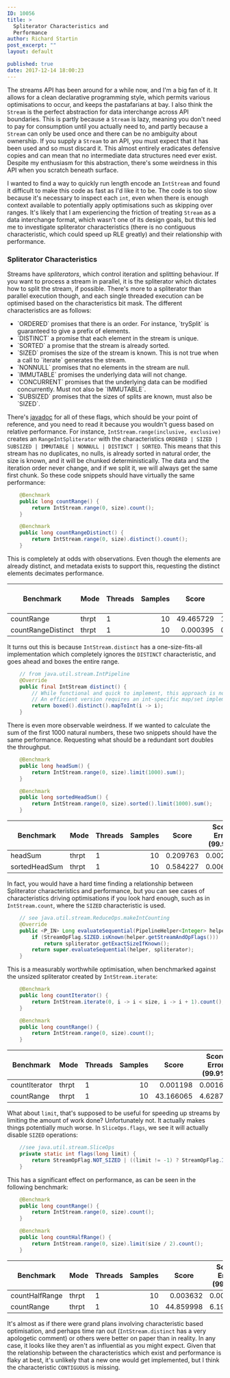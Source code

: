 ```yaml
---
ID: 10056
title: >
  Spliterator Characteristics and
  Performance
author: Richard Startin
post_excerpt: ""
layout: default

published: true
date: 2017-12-14 18:00:23
---
```

The streams API has been around for a while now, and I'm a big fan of it. It allows for a clean declarative programming style, which permits various optimisations to occur, and keeps the pastafarians at bay. I also think the `Stream` is the perfect abstraction for data interchange across API boundaries. This is partly because a `Stream` is lazy, meaning you don't need to pay for consumption until you actually need to, and partly because a `Stream` can only be used once and there can be no ambiguity about ownership. If you supply a `Stream` to an API, you must expect that it has been used and so must discard it. This almost entirely eradicates defensive copies and can mean that no intermediate data structures need ever exist. Despite my enthusiasm for this abstraction, there's some weirdness in this API when you scratch beneath surface.

I wanted to find a way to quickly run length encode an `IntStream` and found it difficult to make this code as fast as I'd like it to be. The code is too slow because it's necessary to inspect each `int`, even when there is enough context available to potentially apply optimisations such as skipping over ranges. It's likely that I am experiencing the friction of treating `Stream` as a data interchange format, which wasn't one of its design goals, but this led me to investigate spliterator characteristics (there is no contiguous characteristic, which could speed up RLE greatly) and their relationship with performance.

<h3>Spliterator Characteristics</h3>

Streams have <em>spliterators</em>, which control iteration and splitting behaviour. If you want to process a stream in parallel, it is the spliterator which dictates how to split the stream, if possible. There's more to a spliterator than parallel execution though, and each single threaded execution can be optimised based on the characteristics bit mask. The different characteristics are as follows:
<ul>
	<li>`ORDERED` promises that there is an order. For instance, `trySplit` is guaranteed to give a prefix of elements.</li>
        <li>`DISTINCT` a promise that each element in the stream is unique.</li>
        <li>`SORTED` a promise that the stream is already sorted.</li>
        <li>`SIZED` promises the size of the stream is known. This is not true when a call to `iterate` generates the stream.</li>
        <li>`NONNULL` promises that no elements in the stream are null.</li>
        <li>`IMMUTABLE` promises the underlying data will not change.</li>
        <li>`CONCURRENT` promises that the underlying data can be modified concurrently. Must not also be `IMMUTABLE`.</li>
        <li>`SUBSIZED` promises that the sizes of splits are known, must also be `SIZED`.</li>
</ul>

There's <a href="https://docs.oracle.com/javase/9/docs/api/java/util/Spliterator.html" rel="noopener" target="_blank">javadoc</a> for all of these flags, which should be your point of reference, and you need to read it because you wouldn't guess based on relative performance. For instance, `IntStream.range(inclusive, exclusive)` creates an `RangeIntSpliterator` with the characteristics `ORDERED | SIZED | SUBSIZED | IMMUTABLE | NONNULL | DISTINCT | SORTED`. This means that this stream has no duplicates, no nulls, is already sorted in natural order, the size is known, and it will be chunked deterministically. The data and the iteration order never change, and if we split it, we will always get the same  first chunk. So these code snippets should have virtually the same performance:

```java
    @Benchmark
    public long countRange() {
        return IntStream.range(0, size).count();
    }

    @Benchmark
    public long countRangeDistinct() {
        return IntStream.range(0, size).distinct().count();
    }
```

This is completely at odds with observations. Even though the elements are already distinct, and metadata exists to support this, requesting the distinct elements decimates performance.

<div class="table-holder">
<table class="table table-bordered table-hover table-condensed">
<thead><tr><th>Benchmark</th>
<th>Mode</th>
<th>Threads</th>
<th>Samples</th>
<th>Score</th>
<th>Score Error (99.9%)</th>
<th>Unit</th>
<th>Param: size</th>
</tr></thead>
<tbody><tr>
<td>countRange</td>
<td>thrpt</td>
<td>1</td>
<td align="right">10</td>
<td align="right">49.465729</td>
<td align="right">1.804123</td>
<td>ops/us</td>
<td align="right">262144</td>
</tr>
<tr>
<td>countRangeDistinct</td>
<td>thrpt</td>
<td>1</td>
<td align="right">10</td>
<td align="right">0.000395</td>
<td align="right">0.000002</td>
<td>ops/us</td>
<td align="right">262144</td>
</tr>
</tbody></table>
</div>

It turns out this is because `IntStream.distinct` has a one-size-fits-all implementation which completely ignores the `DISTINCT` characteristic, and goes ahead and boxes the entire range.

```java
    // from java.util.stream.IntPipeline
    @Override
    public final IntStream distinct() {
        // While functional and quick to implement, this approach is not very efficient.
        // An efficient version requires an int-specific map/set implementation.
        return boxed().distinct().mapToInt(i -> i);
    }
```

There is even more observable weirdness. If we wanted to calculate the sum of the first 1000 natural numbers, these two snippets should have the same performance. Requesting what should be a redundant sort doubles the throughput.

```java
    @Benchmark 
    public long headSum() {
        return IntStream.range(0, size).limit(1000).sum();
    }

    @Benchmark
    public long sortedHeadSum() {
        return IntStream.range(0, size).sorted().limit(1000).sum();
    }
```

<div class="table-holder">
<table class="table table-bordered table-hover table-condensed">
<thead><tr><th>Benchmark</th>
<th>Mode</th>
<th>Threads</th>
<th>Samples</th>
<th>Score</th>
<th>Score Error (99.9%)</th>
<th>Unit</th>
<th>Param: size</th>
</tr></thead>
<tbody><tr>
<td>headSum</td>
<td>thrpt</td>
<td>1</td>
<td align="right">10</td>
<td align="right">0.209763</td>
<td align="right">0.002478</td>
<td>ops/us</td>
<td align="right">262144</td>
</tr>
<tr>
<td>sortedHeadSum</td>
<td>thrpt</td>
<td>1</td>
<td align="right">10</td>
<td align="right">0.584227</td>
<td align="right">0.006004</td>
<td>ops/us</td>
<td align="right">262144</td>
</tr>
</tbody></table>
</div>

In fact, you would have a hard time finding a relationship between Spliterator characteristics and performance, but you can see cases of characteristics driving optimisations if you look hard enough, such as in `IntStream.count`, where the `SIZED` characteristic is used.

```java
    // see java.util.stream.ReduceOps.makeIntCounting
    @Override
    public <P_IN> Long evaluateSequential(PipelineHelper<Integer> helper, Spliterator<P_IN> spliterator) {
        if (StreamOpFlag.SIZED.isKnown(helper.getStreamAndOpFlags()))
            return spliterator.getExactSizeIfKnown();
        return super.evaluateSequential(helper, spliterator);
    }
```

This is a measurably worthwhile optimisation, when benchmarked against the unsized spliterator created by `IntStream.iterate`:

```java
    @Benchmark
    public long countIterator() {
        return IntStream.iterate(0, i -> i < size, i -> i + 1).count();
    }

    @Benchmark
    public long countRange() {
        return IntStream.range(0, size).count();
    }
```

<div class="table-holder">
<table class="table table-bordered table-hover table-condensed">
<thead><tr><th>Benchmark</th>
<th>Mode</th>
<th>Threads</th>
<th>Samples</th>
<th>Score</th>
<th>Score Error (99.9%)</th>
<th>Unit</th>
<th>Param: size</th>
</tr></thead>
<tbody><tr>
<td>countIterator</td>
<td>thrpt</td>
<td>1</td>
<td align="right">10</td>
<td align="right">0.001198</td>
<td align="right">0.001629</td>
<td>ops/us</td>
<td align="right">262144</td>
</tr>
<tr>
<td>countRange</td>
<td>thrpt</td>
<td>1</td>
<td align="right">10</td>
<td align="right">43.166065</td>
<td align="right">4.628715</td>
<td>ops/us</td>
<td align="right">262144</td>
</tr>
</tbody></table>
</div>

What about `limit`, that's supposed to be useful for speeding up streams by limiting the amount of work done? Unfortunately not. It actually makes things potentially much worse. In `SliceOps.flags`, we see it will actually disable `SIZED` operations:

```java
    //see java.util.stream.SliceOps
    private static int flags(long limit) {
        return StreamOpFlag.NOT_SIZED | ((limit != -1) ? StreamOpFlag.IS_SHORT_CIRCUIT : 0);
    }
```

This has a significant effect on performance, as can be seen in the following benchmark:

```java
    @Benchmark
    public long countRange() {
        return IntStream.range(0, size).count();
    }

    @Benchmark
    public long countHalfRange() {
        return IntStream.range(0, size).limit(size / 2).count();
    }
```

<div class="table-holder">
<table class="table table-bordered table-hover table-condensed">
<thead><tr><th>Benchmark</th>
<th>Mode</th>
<th>Threads</th>
<th>Samples</th>
<th>Score</th>
<th>Score Error (99.9%)</th>
<th>Unit</th>
<th>Param: size</th>
</tr></thead>
<tbody><tr>
<td>countHalfRange</td>
<td>thrpt</td>
<td>1</td>
<td align="right">10</td>
<td align="right">0.003632</td>
<td align="right">0.003363</td>
<td>ops/us</td>
<td align="right">262144</td>
</tr>
<tr>
<td>countRange</td>
<td>thrpt</td>
<td>1</td>
<td align="right">10</td>
<td align="right">44.859998</td>
<td align="right">6.191411</td>
<td>ops/us</td>
<td align="right">262144</td>
</tr>
</tbody></table>
</div>

It's almost as if there were grand plans involving characteristic based optimisation, and perhaps time ran out (`IntStream.distinct` has a very apologetic comment) or others were better on paper than in reality. In any case, it looks like they aren't as influential as you might expect. Given that the relationship between the characteristics which exist and performance is flaky at best, it's unlikely that a new one would get implemented, but I think the characteristic `CONTIGUOUS` is missing.